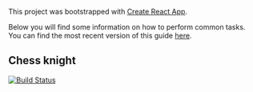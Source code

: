 This project was bootstrapped with [Create React App](https://github.com/facebookincubator/create-react-app).

Below you will find some information on how to perform common tasks.<br>
You can find the most recent version of this guide [here](https://github.com/facebookincubator/create-react-app/blob/master/packages/react-scripts/template/README.md).

## Chess knight

[![Build Status](https://travis-ci.org/oleksiial/chess-knight.svg?branch=master)](https://travis-ci.org/oleksiial/chess-knight)